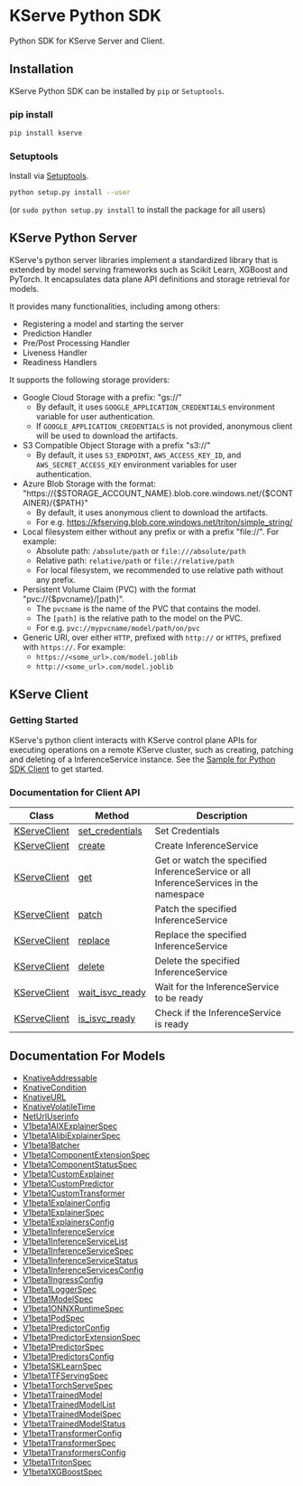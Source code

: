 # KServe Python SDK
Python SDK for KServe Server and Client.

## Installation

KServe Python SDK can be installed by `pip` or `Setuptools`.

### pip install

```sh
pip install kserve
```

### Setuptools

Install via [Setuptools](http://pypi.python.org/pypi/setuptools).

```sh
python setup.py install --user
```
(or `sudo python setup.py install` to install the package for all users)


## KServe Python Server
KServe's python server libraries implement a standardized library that is extended by model serving frameworks such as Scikit Learn, XGBoost and PyTorch. It encapsulates data plane API definitions and storage retrieval for models.

It provides many functionalities, including among others:

* Registering a model and starting the server
* Prediction Handler
* Pre/Post Processing Handler
* Liveness Handler
* Readiness Handlers

It supports the following storage providers:

* Google Cloud Storage with a prefix: "gs://"
    * By default, it uses `GOOGLE_APPLICATION_CREDENTIALS` environment variable for user authentication.
    * If `GOOGLE_APPLICATION_CREDENTIALS` is not provided, anonymous client will be used to download the artifacts.
* S3 Compatible Object Storage with a prefix "s3://"
    * By default, it uses `S3_ENDPOINT`, `AWS_ACCESS_KEY_ID`, and `AWS_SECRET_ACCESS_KEY` environment variables for user authentication.
* Azure Blob Storage with the format: "https://{$STORAGE_ACCOUNT_NAME}.blob.core.windows.net/{$CONTAINER}/{$PATH}"
    * By default, it uses anonymous client to download the artifacts.
    * For e.g. https://kfserving.blob.core.windows.net/triton/simple_string/
* Local filesystem either without any prefix or with a prefix "file://". For example:
    * Absolute path: `/absolute/path` or `file:///absolute/path`
    * Relative path: `relative/path` or `file://relative/path`
    * For local filesystem, we recommended to use relative path without any prefix.
* Persistent Volume Claim (PVC) with the format "pvc://{$pvcname}/[path]".
    * The `pvcname` is the name of the PVC that contains the model.
    * The `[path]` is the relative path to the model on the PVC.
    * For e.g. `pvc://mypvcname/model/path/on/pvc`
* Generic URI, over either `HTTP`, prefixed with `http://` or `HTTPS`, prefixed with `https://`. For example:
    * `https://<some_url>.com/model.joblib`
    * `http://<some_url>.com/model.joblib`

## KServe Client

### Getting Started

KServe's python client interacts with KServe control plane APIs for executing operations on a remote KServe cluster, such as creating, patching and deleting of a InferenceService instance. See the [Sample for Python SDK Client](./samples/kserve_sdk_v1beta1_sample.ipynb) to get started.

### Documentation for Client API

Class | Method |  Description
------------ | ------------- | -------------
[KServeClient](docs/KServeClient.md) | [set_credentials](docs/KServeClient.md#set_credentials) | Set Credentials|
[KServeClient](docs/KServeClient.md) | [create](docs/KServeClient.md#create) | Create InferenceService|
[KServeClient](docs/KServeClient.md) | [get](docs/KServeClient.md#get)    | Get or watch the specified InferenceService or all InferenceServices in the namespace |
[KServeClient](docs/KServeClient.md) | [patch](docs/KServeClient.md#patch)  | Patch the specified InferenceService|
[KServeClient](docs/KServeClient.md) | [replace](docs/KServeClient.md#replace) | Replace the specified InferenceService|
[KServeClient](docs/KServeClient.md) | [delete](docs/KServeClient.md#delete) | Delete the specified InferenceService |
[KServeClient](docs/KServeClient.md) | [wait_isvc_ready](docs/KServeClient.md#wait_isvc_ready) | Wait for the InferenceService to be ready |
[KServeClient](docs/KServeClient.md) | [is_isvc_ready](docs/KServeClient.md#is_isvc_ready) | Check if the InferenceService is ready |

## Documentation For Models

 - [KnativeAddressable](docs/KnativeAddressable.md)
 - [KnativeCondition](docs/KnativeCondition.md)
 - [KnativeURL](docs/KnativeURL.md)
 - [KnativeVolatileTime](docs/KnativeVolatileTime.md)
 - [NetUrlUserinfo](docs/NetUrlUserinfo.md)
 - [V1beta1AIXExplainerSpec](docs/V1beta1AIXExplainerSpec.md)
 - [V1beta1AlibiExplainerSpec](docs/V1beta1AlibiExplainerSpec.md)
 - [V1beta1Batcher](docs/V1beta1Batcher.md)
 - [V1beta1ComponentExtensionSpec](docs/V1beta1ComponentExtensionSpec.md)
 - [V1beta1ComponentStatusSpec](docs/V1beta1ComponentStatusSpec.md)
 - [V1beta1CustomExplainer](docs/V1beta1CustomExplainer.md)
 - [V1beta1CustomPredictor](docs/V1beta1CustomPredictor.md)
 - [V1beta1CustomTransformer](docs/V1beta1CustomTransformer.md)
 - [V1beta1ExplainerConfig](docs/V1beta1ExplainerConfig.md)
 - [V1beta1ExplainerSpec](docs/V1beta1ExplainerSpec.md)
 - [V1beta1ExplainersConfig](docs/V1beta1ExplainersConfig.md)
 - [V1beta1InferenceService](docs/V1beta1InferenceService.md)
 - [V1beta1InferenceServiceList](docs/V1beta1InferenceServiceList.md)
 - [V1beta1InferenceServiceSpec](docs/V1beta1InferenceServiceSpec.md)
 - [V1beta1InferenceServiceStatus](docs/V1beta1InferenceServiceStatus.md)
 - [V1beta1InferenceServicesConfig](docs/V1beta1InferenceServicesConfig.md)
 - [V1beta1IngressConfig](docs/V1beta1IngressConfig.md)
 - [V1beta1LoggerSpec](docs/V1beta1LoggerSpec.md)
 - [V1beta1ModelSpec](docs/V1beta1ModelSpec.md)
 - [V1beta1ONNXRuntimeSpec](docs/V1beta1ONNXRuntimeSpec.md)
 - [V1beta1PodSpec](docs/V1beta1PodSpec.md)
 - [V1beta1PredictorConfig](docs/V1beta1PredictorConfig.md)
 - [V1beta1PredictorExtensionSpec](docs/V1beta1PredictorExtensionSpec.md)
 - [V1beta1PredictorSpec](docs/V1beta1PredictorSpec.md)
 - [V1beta1PredictorsConfig](docs/V1beta1PredictorsConfig.md)
 - [V1beta1SKLearnSpec](docs/V1beta1SKLearnSpec.md)
 - [V1beta1TFServingSpec](docs/V1beta1TFServingSpec.md)
 - [V1beta1TorchServeSpec](docs/V1beta1TorchServeSpec.md)
 - [V1beta1TrainedModel](docs/V1beta1TrainedModel.md)
 - [V1beta1TrainedModelList](docs/V1beta1TrainedModelList.md)
 - [V1beta1TrainedModelSpec](docs/V1beta1TrainedModelSpec.md)
 - [V1beta1TrainedModelStatus](docs/V1beta1TrainedModelStatus.md)
 - [V1beta1TransformerConfig](docs/V1beta1TransformerConfig.md)
 - [V1beta1TransformerSpec](docs/V1beta1TransformerSpec.md)
 - [V1beta1TransformersConfig](docs/V1beta1TransformersConfig.md)
 - [V1beta1TritonSpec](docs/V1beta1TritonSpec.md)
 - [V1beta1XGBoostSpec](docs/V1beta1XGBoostSpec.md)
